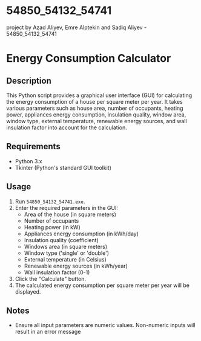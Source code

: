 # 54850_54132_54741
project by Azad Aliyev, Emre Alptekin and Sadiq Aliyev - 54850_54132_54741

# Energy Consumption Calculator

## Description
This Python script provides a graphical user interface (GUI) for calculating the energy consumption of a house per square meter per year. It takes various parameters such as house area, number of occupants, heating power, appliances energy consumption, insulation quality, window area, window type, external temperature, renewable energy sources, and wall insulation factor into account for the calculation.

## Requirements
- Python 3.x
- Tkinter (Python's standard GUI toolkit)

## Usage
1. Run `54850_54132_54741.exe`.
2. Enter the required parameters in the GUI:
    - Area of the house (in square meters)
    - Number of occupants
    - Heating power (in kW)
    - Appliances energy consumption (in kWh/day)
    - Insulation quality (coefficient)
    - Windows area (in square meters)
    - Window type ('single' or 'double')
    - External temperature (in Celsius)
    - Renewable energy sources (in kWh/year)
    - Wall insulation factor (0-1)
3. Click the "Calculate" button.
4. The calculated energy consumption per square meter per year will be displayed.

## Notes
- Ensure all input parameters are numeric values. Non-numeric inputs will result in an error message

